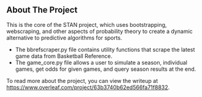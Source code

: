 ## About The Project

This is the core of the STAN project, which uses bootstrapping, webscraping, and other aspects of probability theory to create a dynamic alternative to predictive algorithms for sports. 

* The bbrefscraper.py file contains utility functions that scrape the latest game data from Basketball Reference.
* The game_core.py file allows a user to simulate a season, individual games, get odds for given games, and query season results at the end.

To read more about the project, you can view the writeup at https://www.overleaf.com/project/63b3740b62ed566fa71f8832.
